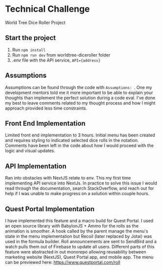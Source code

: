 # Technical Challenge

World Tree Dice Roller Project

## Start the project

1. Run `npm install`
2. Run `npm run dev` from worldtree-diceroller folder
3. .env file with the API service, `API={address}`

## Assumptions

Assumptions can be found through the code with `Assumptions: `. One my development mentors told me it more important to be able to explain your thoughts than implement the perfect solution during a code eval. I've done my best to leave comments related to my thought process and how I might approach provided less time constraints.

## Front End Implementation

Limited front end implementation to 3 hours. Initial menu has been created and requires styling to indicated selected dice rolls in the notation. Comments have been left in the code about how I would proceed with the logic and visual updates.

## API Implementation

Ran into obstacles with NextJS relate to env. This my first time implementing API service into NextJs. In practice to solve this issue I would read through the documentation, search StackOverflow, and reach out for help if I was unable to make progress on a solution within couple hours.

## Quest Portal Implementation

I have implemented this feature and a macro build for Quest Portal. I used an open source library with BabylonJS + Ammo for the rolls as the animation is smoother. A hook called by the parent manage the menu's state in the menu implementation but Recoil (later replaced by Jotai) was used in the formula builder. Roll announcements are sent to SendBird and a watch pulls them out of Firebase to update all users. Different parts of this feature were abstracted in out monorepo allowing reusability between marketing website (NextJS), Quest Portal app, and mobile app. The menu can be previewed here: https://www.questportal.com/roll
